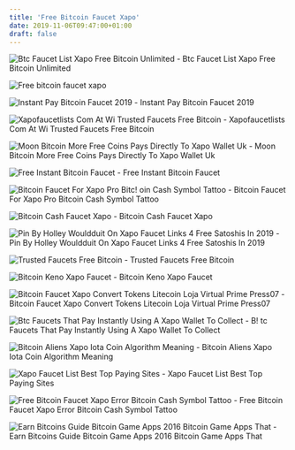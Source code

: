 ```yaml
---
title: 'Free Bitcoin Faucet Xapo'
date: 2019-11-06T09:47:00+01:00
draft: false
---
```


![Btc Faucet List Xapo Free Bitcoin Unlimited - ](https://s.kaskus.id/images/2018/02/17/8649079_201802171208180103.png "Btc Faucet List Xapo Free Bitcoin Unlimited | Free bitcoin faucet xapo") Btc Faucet List Xapo Free Bitcoin Unlimited

![Free bitcoin faucet xapo](http://standort-aktiv.at/img/2eef74fb6db760eb3c557b84d7827a34.png "Free bitcoin faucet xapo") 

![Instant Pay Bitcoin Faucet 2019 - ](http://hi-berlin.de/img/70407e089b8df47c110e5e1d1869caf4.jpg "Instant Pay Bitcoin Faucet 2019 | Free bitcoin faucet xapo") Instant Pay Bitcoin Faucet 2019

![Xapofaucetlists Com At Wi Trusted Faucets Free Bitcoin - ](https://thumbnails.webinfcdn.net/thumbnails/350x350/x/xapofaucetlists.com.png "Xapofaucetlists!    Com At Wi Trusted Faucets Free Bitcoin | Free bitcoin faucet xapo") Xapofaucetlists Com At Wi Trusted Faucets Free Bitcoin

![Moon Bitcoin More Free Coins Pays Directly To Xapo Wallet Uk - ](https://www.ukbitcoinblog.com/wp-content/uploads/2017/04/40e0fe4390563978593007b793457ea9.png "Moon Bitcoin More Free Coins Pays Directly To Xapo Wallet Uk | Free bitcoin faucet xapo") Moon Bitcoin More Free Coins Pays Directly To Xapo Wallet Uk

![Free Instant Bitcoin Faucet - ](http://standort-aktiv.at/img/2eef74fb6db760eb3c557b84d7827a34.png "Free Instant Bitcoin Faucet | Free bitcoin faucet xapo") Free Instant Bitcoin Faucet

![Bitcoin Faucet For Xapo Pro Bitc!   oin Cash Symbol Tattoo - ](https://3.bp.blogspot.com/-YhYY3msUXu8/WIZuEy-EqLI/AAAAAAAABVQ/jld0c8NFqxETTXY2T3yTBkoc-lX20KxYwCLcB/s400/logo.png "Bitcoin Faucet For Xapo Pro !   Bitcoin Cash Symbol Tattoo | Free bitcoin faucet xapo") Bitcoin Faucet For Xapo Pro Bitcoin Cash Symbol Tattoo

![Bitcoin Cash Faucet Xapo - ](https://www.newsbtc.com/wp-content/uploads/2017/11/bitpay.jpg "Bitcoin Cash Faucet Xapo | Free bitcoin faucet xapo") Bitcoin Cash Faucet Xapo

![Pin By Holley Wouldduit On Xapo Faucet Links 4 Free Satoshis In 2019 - ](https://i.pinimg.com/736x/78/11/2f/78112f87587c42438996122545412ca8--gmail-laptop.jpg "Pin By Holley Wouldduit On Xapo Faucet Links 4 Free Satoshis In 2019 | Free bitcoin faucet xapo") Pin By Holley Wouldduit On Xapo Faucet Links 4 Free Satoshis In 2019

![Trusted Faucets Free Bitcoin - ](http://3.bp.blogspot.com/-USpPxjE5buI/WP7E8ISq9TI/AAAAAAAAGss/awpfbGnso8QFqX_exL1c8xvir9ocQAvdgCK4B/s1600/xapofaucetlist.png "Trusted Faucets Free Bitcoin | Free bitcoin faucet xapo") Trusted Faucets Free Bitcoin

![Bitcoin Keno Xapo Faucet - ](http://kenobitcoin.com/assets/img/xapo-credit.jpg "Bitcoin Keno Xapo Faucet | Free bitcoin faucet xapo") Bitcoin Keno Xapo Faucet

![Bitcoin Faucet Xapo Convert Tokens Litecoin Loja Virtual Prime Press07 - ](https://steemitimages.com/DQmc4LAZ84vVqyDnf8NZCmSwq1akGMcNy8QiepLMM8yrhzq/snap-2.PNG "Bitcoin Faucet Xapo Convert Tokens Litecoin Loja Virtual Prime Press07 | Free bitcoin faucet xapo") Bitcoin Faucet Xapo Convert Tokens Litecoin Loja Virtual Prime Press07

![Btc Faucets That Pay Instantly Using A Xapo Wallet To Collect - ](https://steemitimages.com/DQmaq3DjtR7gszzTuvm2FFyctRqymLnZD59xrnk3gixCbmq/xapo.png "Btc Faucets That Pay Ins!   tantly Using A Xapo Wallet To Collect | Free bitcoin faucet xapo") B! tc Faucets That Pay Instantly Using A Xapo Wallet To Collect

![Bitcoin Aliens Xapo Iota Coin Algorithm Meaning - ](https://4.bp.blogspot.com/-FHRiXYmxwLE/WbIyNmL8YmI/AAAAAAAAABU/BRAzpauq4LIBVJ8PGg5U52qzf8ub95g6wCLcBGAs/s1600/Alien%2BFaucet.png "Bitcoin Aliens Xapo Iota Coin Algorithm Meaning | Free bitcoin faucet xapo") Bitcoin Aliens Xapo Iota Coin Algorithm Meaning

![Xapo Faucet List Best Top Paying Sites - ](https://toppayingsites.net/wp-content/uploads/2016/06/Xapo-Faucet-List.jpg "Xapo Faucet List Best Top Paying Sites | Free bitcoin faucet xapo") Xapo Faucet List Best Top Paying Sites

![Free Bitcoin Faucet Xapo Error Bitcoin Cash Symbol Tattoo - ](https://i.ytimg.com/vi/Dy42WD2-bFA/hqdefault.jpg "Free Bitcoin Faucet Xapo Error Bitcoin Cash Symbol Tattoo!    | Free bitcoin faucet xapo") Free Bitcoin Faucet Xapo Error Bitcoin Cash Symbol Tattoo

![Earn Bitcoins Guide Bitcoin Game Apps 2016 Bitcoin Game Apps That - ](http://4.bp.blogspot.com/-uheiAxbFac8/VqnJurENx5I/AAAAAAAAANI/A1CRQiJRSfA/s1600/Bitcoin%2BFaucet%2BApp.png "Earn Bitcoins Guide Bitcoin Game Apps 2016 Bitcoin Game Apps That | Free bitcoin faucet xapo") Earn Bitcoins Guide Bitcoin Game Apps 2016 Bitcoin Game Apps That